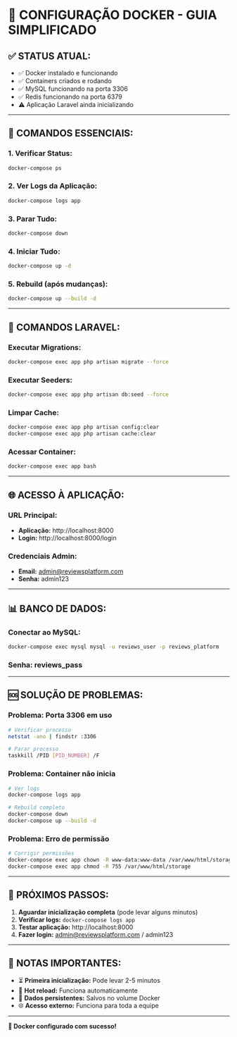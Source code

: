 # 🐳 **CONFIGURAÇÃO DOCKER - GUIA SIMPLIFICADO**

## ✅ **STATUS ATUAL:**
- ✅ Docker instalado e funcionando
- ✅ Containers criados e rodando
- ✅ MySQL funcionando na porta 3306
- ✅ Redis funcionando na porta 6379
- ⚠️ Aplicação Laravel ainda inicializando

---

## 🚀 **COMANDOS ESSENCIAIS:**

### **1. Verificar Status:**
```bash
docker-compose ps
```

### **2. Ver Logs da Aplicação:**
```bash
docker-compose logs app
```

### **3. Parar Tudo:**
```bash
docker-compose down
```

### **4. Iniciar Tudo:**
```bash
docker-compose up -d
```

### **5. Rebuild (após mudanças):**
```bash
docker-compose up --build -d
```

---

## 🔧 **COMANDOS LARAVEL:**

### **Executar Migrations:**
```bash
docker-compose exec app php artisan migrate --force
```

### **Executar Seeders:**
```bash
docker-compose exec app php artisan db:seed --force
```

### **Limpar Cache:**
```bash
docker-compose exec app php artisan config:clear
docker-compose exec app php artisan cache:clear
```

### **Acessar Container:**
```bash
docker-compose exec app bash
```

---

## 🌐 **ACESSO À APLICAÇÃO:**

### **URL Principal:**
- **Aplicação:** http://localhost:8000
- **Login:** http://localhost:8000/login

### **Credenciais Admin:**
- **Email:** admin@reviewsplatform.com
- **Senha:** admin123

---

## 📊 **BANCO DE DADOS:**

### **Conectar ao MySQL:**
```bash
docker-compose exec mysql mysql -u reviews_user -p reviews_platform
```

### **Senha:** reviews_pass

---

## 🆘 **SOLUÇÃO DE PROBLEMAS:**

### **Problema: Porta 3306 em uso**
```bash
# Verificar processo
netstat -ano | findstr :3306

# Parar processo
taskkill /PID [PID_NUMBER] /F
```

### **Problema: Container não inicia**
```bash
# Ver logs
docker-compose logs app

# Rebuild completo
docker-compose down
docker-compose up --build -d
```

### **Problema: Erro de permissão**
```bash
# Corrigir permissões
docker-compose exec app chown -R www-data:www-data /var/www/html/storage
docker-compose exec app chmod -R 755 /var/www/html/storage
```

---

## 🎯 **PRÓXIMOS PASSOS:**

1. **Aguardar inicialização completa** (pode levar alguns minutos)
2. **Verificar logs:** `docker-compose logs app`
3. **Testar aplicação:** http://localhost:8000
4. **Fazer login:** admin@reviewsplatform.com / admin123

---

## 📝 **NOTAS IMPORTANTES:**

- ⏳ **Primeira inicialização:** Pode levar 2-5 minutos
- 🔄 **Hot reload:** Funciona automaticamente
- 💾 **Dados persistentes:** Salvos no volume Docker
- 🌐 **Acesso externo:** Funciona para toda a equipe

---

**🎉 Docker configurado com sucesso!**
